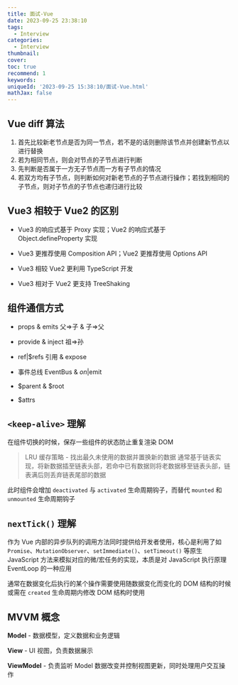 ```yaml
---
title: 面试-Vue
date: 2023-09-25 23:38:10
tags:
  - Interview
categories:
  - Interview
thumbnail: 
cover: 
toc: true
recommend: 1
keywords: 
uniqueId: '2023-09-25 15:38:10/面试-Vue.html'
mathJax: false
---
```


## Vue diff 算法

1. 首先比较新老节点是否为同一节点，若不是的话则删除该节点并创建新节点以进行替换
2. 若为相同节点，则会对节点的子节点进行判断
3. 先判断是否属于一方无子节点而一方有子节点的情况
4. 若双方均有子节点，则判断如何对新老节点的子节点进行操作；若找到相同的子节点，则对子节点的子节点也递归进行比较

## Vue3 相较于 Vue2 的区别

* Vue3 的响应式基于 Proxy 实现；Vue2 的响应式基于 Object.defineProperty 实现

* Vue3 更推荐使用 Composition API；Vue2 更推荐使用 Options API

* Vue3 相较 Vue2 更利用 TypeScript 开发

* Vue3 相对于 Vue2 更支持 TreeShaking

## 组件通信方式

* props & emits 父=>子 & 子=>父

* provide & inject 祖=>孙

* ref|$refs 引用 & expose

* 事件总线 EventBus & $on|$emit

* $parent & $root

* $attrs

## `<keep-alive>` 理解

在组件切换的时候，保存一些组件的状态防止重复渲染 DOM

> LRU 缓存策略 - 找出最久未使用的数据并置换新的数据
> 通常基于链表实现，将新数据插至链表头部，若命中已有数据则将老数据移至链表头部，链表满后则丢弃链表尾部的数据

此时组件会增加 `deactivated` 与 `activated` 生命周期钩子，而替代 `mounted` 和 `unmounted` 生命周期钩子

## `nextTick()` 理解

作为 Vue 内部的异步队列的调用方法同时提供给开发者使用，核心是利用了如 `Promise`、`MutationObserver`、`setImmediate()`、`setTimeout()` 等原生 JavaScript 方法来模拟对应的微/宏任务的实现，本质是对 JavaScript 执行原理 EventLoop 的一种应用

通常在数据变化后执行的某个操作需要使用随数据变化而变化的 DOM 结构的时候或需在 `created` 生命周期内修改 DOM 结构时使用

## MVVM 概念

**Model** - 数据模型，定义数据和业务逻辑

**View** - UI 视图，负责数据展示

**ViewModel** - 负责监听 Model 数据改变并控制视图更新，同时处理用户交互操作
